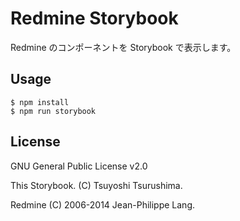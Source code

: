# Redmine Storybook

Redmine のコンポーネントを Storybook で表示します。

## Usage

```
$ npm install
$ npm run storybook
```

## License

GNU General Public License v2.0

This Storybook.
(C) Tsuyoshi Tsurushima.

Redmine
(C) 2006-2014 Jean-Philippe Lang.

